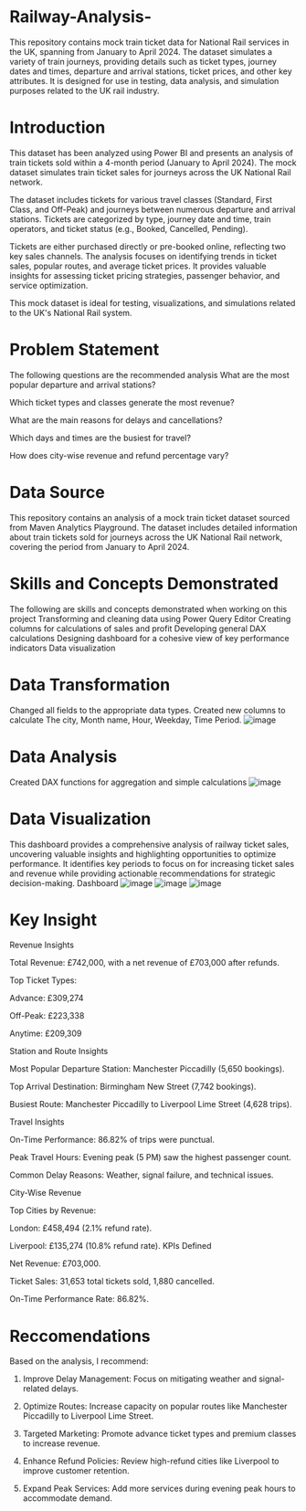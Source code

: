 # Railway-Analysis-
This repository contains mock train ticket data for National Rail services in the UK, spanning from January to April 2024. The dataset simulates a variety of train journeys, providing details such as ticket types, journey dates and times, departure and arrival stations, ticket prices, and other key attributes. It is designed for use in testing, data analysis, and simulation purposes related to the UK rail industry.
# Introduction 
This dataset has been analyzed using Power BI and presents an analysis of train tickets sold within a 4-month period (January to April 2024). The mock dataset simulates train ticket sales for journeys across the UK National Rail network.

The dataset includes tickets for various travel classes (Standard, First Class, and Off-Peak) and journeys between numerous departure and arrival stations. Tickets are categorized by type, journey date and time, train operators, and ticket status (e.g., Booked, Cancelled, Pending).

Tickets are either purchased directly or pre-booked online, reflecting two key sales channels. The analysis focuses on identifying trends in ticket sales, popular routes, and average ticket prices. It provides valuable insights for assessing ticket pricing strategies, passenger behavior, and service optimization.

This mock dataset is ideal for testing, visualizations, and simulations related to the UK's National Rail system.
# Problem Statement
The following questions are the recommended analysis
What are the most popular departure and arrival stations?

Which ticket types and classes generate the most revenue?

What are the main reasons for delays and cancellations?

Which days and times are the busiest for travel?

How does city-wise revenue and refund percentage vary?
# Data Source
This repository contains an analysis of a mock train ticket dataset sourced from Maven Analytics Playground. The dataset includes detailed information about train tickets sold for journeys across the UK National Rail network, covering the period from January to April 2024.
# Skills and Concepts Demonstrated
The following are skills and concepts demonstrated when working on this project
Transforming and cleaning data using Power Query Editor
Creating columns for calculations of sales and profit
Developing general DAX calculations
Designing dashboard for a cohesive view of key performance indicators
Data visualization
# Data Transformation
Changed all fields to the appropriate data types. Created new columns to calculate The city, Month name, Hour, Weekday, Time Period.
 ![image](https://github.com/user-attachments/assets/58fff272-6795-4366-b77d-20acea0fdf52)
# Data Analysis
Created DAX functions for aggregation and simple calculations
![image](https://github.com/user-attachments/assets/188b6f90-46cb-4ebf-9893-03de797872dd)

# Data Visualization
This dashboard provides a comprehensive analysis of railway ticket sales, uncovering valuable insights and highlighting opportunities to optimize performance. It identifies key periods to focus on for increasing ticket sales and revenue while providing actionable recommendations for strategic decision-making.
Dashboard 
![image](https://github.com/user-attachments/assets/af4c5a00-d8e0-47b2-b175-29c61e1740d6)
![image](https://github.com/user-attachments/assets/99d5d440-9530-4cf5-af85-574ce92200f3)
![image](https://github.com/user-attachments/assets/e608da4e-f192-4f21-9e4f-014556e620be)
# Key Insight 
Revenue Insights

Total Revenue: £742,000, with a net revenue of £703,000 after refunds.

Top Ticket Types:

Advance: £309,274

Off-Peak: £223,338

Anytime: £209,309

Station and Route Insights

Most Popular Departure Station: Manchester Piccadilly (5,650 bookings).

Top Arrival Destination: Birmingham New Street (7,742 bookings).

Busiest Route: Manchester Piccadilly to Liverpool Lime Street (4,628 trips).

Travel Insights

On-Time Performance: 86.82% of trips were punctual.

Peak Travel Hours: Evening peak (5 PM) saw the highest passenger count.

Common Delay Reasons: Weather, signal failure, and technical issues.

City-Wise Revenue

Top Cities by Revenue:

London: £458,494 (2.1% refund rate).

Liverpool: £135,274 (10.8% refund rate).
 KPIs Defined

Net Revenue: £703,000.

Ticket Sales: 31,653 total tickets sold, 1,880 cancelled.

On-Time Performance Rate: 86.82%.

# Reccomendations 
Based on the analysis, I recommend:

1. Improve Delay Management: Focus on mitigating weather and signal-related delays.

2. Optimize Routes: Increase capacity on popular routes like Manchester Piccadilly to Liverpool Lime Street.

3. Targeted Marketing: Promote advance ticket types and premium classes to increase revenue.

4. Enhance Refund Policies: Review high-refund cities like Liverpool to improve customer retention.

5. Expand Peak Services: Add more services during evening peak hours to accommodate demand.





